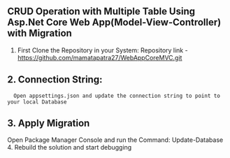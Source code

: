 ## CRUD Operation with Multiple Table Using Asp.Net Core Web App(Model-View-Controller) with Migration  
1. First Clone the Repository in your System: 
      Repository link - https://github.com/mamatapatra27/WebAppCoreMVC.git
##  2. Connection String: 
      Open appsettings.json and update the connection string to point to your local Database
##  3. Apply Migration
   Open Package Manager Console and run the Command: 
   Update-Database
4. Rebuild the solution and start debugging
